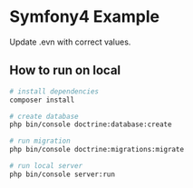 # Symfony4 Example

Update .evn with correct values.

## How to run on local

```bash
# install dependencies
composer install

# create database
php bin/console doctrine:database:create

# run migration
php bin/console doctrine:migrations:migrate

# run local server
php bin/console server:run
```
